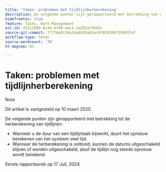 ```yaml
---
title: 'Taken: problemen met tijdlijnherberekening'
description: De volgende punten zijn gerapporteerd met betrekking tot de herberekening van tijdlijnen.
hidefromtoc: true
feature: Tasks, Work Management
exl-id: 43211889-8c49-4f40-adca-2a2922c5b8dc
source-git-commit: 77776e8134a24a6b85a01ac97029306f389437ef
workflow-type: tm+mt
source-wordcount: '76'
ht-degree: 0%

---
```


# Taken: problemen met tijdlijnherberekening

>[!NOTE]
>
>Dit artikel is vastgesteld op 10 maart 2025.

De volgende punten zijn gerapporteerd met betrekking tot de herberekening van tijdlijnen:

* Wanneer u de duur van een tijdlijntaak bijwerkt, duurt het opnieuw berekenen van het systeem veel tijd.
* Wanneer de herberekening is voltooid, kunnen de datums uitgeschakeld blijven of worden uitgeschakeld, alsof de tijdlijn nog steeds opnieuw wordt berekend.

_Eerste rapporteerde op 17 Juli, 2024._
